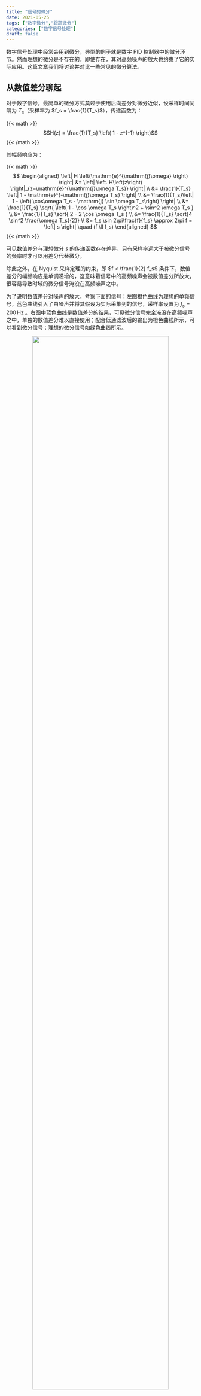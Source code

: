 ```yaml
---
title: "信号的微分"
date: 2021-05-25
tags: ["数字微分","跟踪微分"]
categories: ["数字信号处理"]
draft: false
---
```


数字信号处理中经常会用到微分，典型的例子就是数字 PID 控制器中的微分环节。然而理想的微分是不存在的，即使存在，其对高频噪声的放大也约束了它的实际应用。这篇文章我们将讨论并对比一些常见的微分算法。

<!--more-->

## 从数值差分聊起

对于数字信号，最简单的微分方式莫过于使用后向差分对微分近似，设采样时间间隔为 $T_s$（采样率为 $f_s = \frac{1}{T_s}$），传递函数为：

{{< math >}}$$H(z) = \frac{1}{T_s} \left( 1 - z^{-1} \right)$${{< /math >}}

其幅频响应为：

{{< math >}}$$
\begin{aligned}
    \left| H \left(\mathrm{e}^{\mathrm{j}\omega} \right) \right| &= \left| \left. H\left(z\right) \right|_{z=\mathrm{e}^{\mathrm{j}\omega T_s}} \right| \\
    &= \frac{1}{T_s} \left| 1 - \mathrm{e}^{-\mathrm{j}\omega T_s} \right| \\
    &= \frac{1}{T_s}\left| 1 - \left( \cos\omega T_s - \mathrm{j} \sin \omega T_s\right) \right| \\
    &= \frac{1}{T_s} \sqrt{ \left( 1 - \cos \omega T_s \right)^2 + \sin^2 \omega T_s } \\
    &= \frac{1}{T_s} \sqrt{ 2 - 2 \cos \omega T_s } \\
    &= \frac{1}{T_s} \sqrt{4 \sin^2 \frac{\omega T_s}{2}} \\
    &= f_s \sin 2\pi\frac{f}{f_s} \approx 2\pi f = \left| s \right| \quad  (f \ll f_s)
\end{aligned}
$${{< /math >}}

可见数值差分与理想微分 $s$ 的传递函数存在差异，只有采样率远大于被微分信号的频率时才可以用差分代替微分。

除此之外，在 Nyquist 采样定理的约束，即 $f < \frac{1}{2} f_s$ 条件下，数值差分的幅频响应是单调递增的，这意味着信号中的高频噪声会被数值差分所放大，很容易导致时域的微分信号淹没在高频噪声之中。

为了说明数值差分对噪声的放大，考察下面的信号：左图橙色曲线为理想的单频信号，蓝色曲线引入了白噪声并将其假设为实际采集到的信号，采样率设置为 $f_s = 200 \, \mathrm{Hz}$ 。右图中蓝色曲线是数值差分的结果，可见微分信号完全淹没在高频噪声之中，单独的数值差分难以直接使用；配合低通滤波后的输出为橙色曲线所示，可以看到微分信号；理想的微分信号如绿色曲线所示。


<div align=center>
    <img src=diff01.png width=85% />
</div>


虽然可以使用滤波器将数值差分后放大的高频噪声衰减下去，但是在实际应用，尤其是设计定点化数据时应当注意增益增益分配，以免导致数据溢出。例如可以考虑差分后先进行滤波，再乘以 $\frac{1}{Ts}$ 系数。当然，滤波器会引入延时，实际使用时应当考虑这一影响；如果只是对采集到的信号进行处理，可以使用非因果的零相位滤波，以避免滤波延时的影响。

## 从模拟微分中找找灵感

既然数值差分存在高频噪声放大的问题，不妨看看模拟微分器是如何实现的，或许能够从中找的一些新的灵感。

模拟微分器从导数的定义出发（假设信号连续且光滑）：

{{< math >}}$$f'(x) = \lim_{T \to 0 } \frac{f(x+T)-f(x)}{T} = \lim_{T \to 0 } \frac{f(x)-f(x-T)}{T}$${{< /math >}}

可见，除了减法和除法，构造模拟微分器的关键就是产生足够小的延时。考虑延时的 Laplace 变换为 $\mathrm{e}^{-s T}$ ，则上式对应的传递函数可以写为

{{< math >}}$$H_1(s) = \frac{1}{T} \left( 1- \mathrm{e}^{-s T}\right) \approx \frac{1}{T} \left( 1- \frac{1}{1+sT}\right) = \frac{s}{Ts+1}$${{< /math >}}

上式的近似是取了延时的一阶 Pade 展开，最终的结果具有高通滤波器的形式。因此我们可以这么来看：分子的 $s$ 产生主要的微分效应，而分母的 $Ts+1$ 则用来约束高频增益，使高频噪声不被放大。显然，这种微分器是以牺牲工作带宽为代价的。

反正已经牺牲了工作带宽，有没有可能对高频噪声做进一步的抑制呢？当然是可以的，假设信号的导数也具有连续性，则：

{{< math >}}$$f'(x) = \lim_{T_1 \to 0 } f'(x-T_1) = \lim_{T_1 \to 0 } \lim_{T_2 \to 0} \frac{f(x-T_1)-f(x-T_2)}{T_2 - T_1}$${{< /math >}}

同样在一阶 Pade 近似下，得传递函数：

{{< math >}}$$
H_2(s) = \frac{1}{T_2-T_1} \left( \mathrm{e}^{-s T_1} - \mathrm{e}^{-s T_2} \right) 
    \approx \frac{1}{T_2-T_1} \left( \frac{1}{T_1 s + 1} - \frac{1}{T_2 s + 1}\right)
    = \frac{s}{T_1T_2 s^2 + (T_1+T_2)s +1}
$${{< /math >}}

这是一个带通滤波器！其幅频响应的"左侧"构成微分的功能，而"右侧"能够高频噪声进行抑制。下图展示了这两种微分器的效果。

<div align=center>
    <img src=diff02.png width=70% />
</div>


{{< admonition note >}}
这里在讨论模拟微分器时仅讨论了传递函数的形式，由于具体实现的手段很多，故没有给出示例的电路图。此外，可能有同学会说书本上讲过使用运算放大器和电容构成微分器，它的传递函数是 $-sRC$，调整下增益不就是理想的微分器吗？这里稍作提示：运算放大器是具有增益带宽积的，频率很高时增益不够，不能达到"虚短"、"虚断"的条件，传递函数自然不再是理想微分了。
{{< /admonition >}}

进一步，考察带通滤波形式微分器如下所示的结构框图：

<div align=center>
    <img src=diff03.png width=70% />
</div>

可以这么理解：构造串联积分作为"被控对象"，使其输出跟随系统的输入，即 $x_1 = u$；通过理想的状态反馈确保环路稳定，那么第二个状态量 $x_2 = \dot{x}_1$ 就是输入信号的微分。这实际上就是控制理论中的状态观测器！

## 跟踪微分器

从模拟微分器中已经学到：利用状态观测器跟踪输入信号，那么各状态量就分别对应输入信号的各阶导数（不再局限于一次微分），因此这种微分器称为跟踪微分器。跟踪微分器的环路稳定性可以通过反馈控制来保证，因此具有以下通用的形式：

<div align=center>
    <img src=diff04.png width=70% />
</div>

特别地，如果使用 [相图与砰砰控制]({{< ref "../bangbang/index.md" >}}) 所讨论的砰砰控制来稳定环路，就构成了韩京清老师所定义的跟踪微分器。下图展示了这种跟踪微分器的微分效果。

<div align=center>
    <img src=diff05.png width=70% />
</div>

从控制的角度来看，完全可以使用其他控制器以达到对高频噪声更高阶次的抑制，这里就不再过多讨论了。

## 写在最后

本文仅介绍了几种常用的微分器及其实现方法，由于各形式下微分器的参数不同，并可以自由设计，故没有将这几种微分器合在一起对比，而且示例的微分器参数也未必是最优的。相关的仿真文件我放在了 [GitHub 仓库](https://github.com/iChunyu/signal-process-demo)，有兴趣的小伙伴可以自行取阅。

## 参考资料

1. 韩京清, 自抗扰控制技术: 估计补偿不确定因素的控制技术. 国防工业出版社. 2008.
